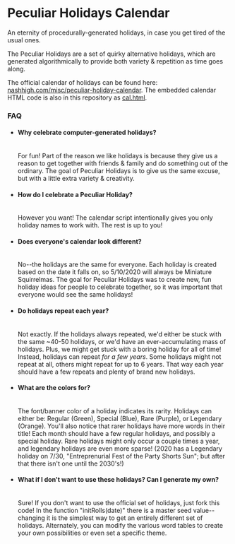 # Peculiar Holidays Calendar
An eternity of procedurally-generated holidays, in case you get tired of the usual ones.

The Peculiar Holidays are a set of quirky alternative holidays, which are generated algorithmically to provide both variety & repetition as time goes along.

The official calendar of holidays can be found here: <a href="https://www.nashhigh.com/misc/peculiar-holiday-calendar">nashhigh.com/misc/peculiar-holiday-calendar</a>. The embedded calendar HTML code is also in this repository as <a href="https://github.com/romadox/PeculiarHolidays/blob/master/cal.html">cal.html</a>.

<h3>FAQ</h3>
<ul>
  <li><h4>Why celebrate computer-generated holidays?</h4><br>
    For fun! Part of the reason we like holidays is because they give us a reason to get together with friends & family and do something out of the ordinary. The goal of Peculiar Holidays is to give us the same excuse, but with a little extra variety & creativity.</li>
  <li><h4>How do I celebrate a Peculiar Holiday?</h4><br>
    However you want! The calendar script intentionally gives you only holiday names to work with. The rest is up to you!</li>
  <li><h4>Does everyone's calendar look different?</h4><br>
    No--the holidays are the same for everyone. Each holiday is created based on the date it falls on, so 5/10/2020 will always be Miniature Squirrelmas. The goal for Peculiar Holidays was to create new, fun holiday ideas for people to celebrate together, so it was important that everyone would see the same holidays!</li>
  <li><h4>Do holidays repeat each year?</h4><br>
    Not exactly. If the holidays always repeated, we'd either be stuck with the same ~40-50 holidays, or we'd have an ever-accumulating mass of holidays. Plus, we might get stuck with a boring holiday for all of time! Instead, holidays can repeat <i>for a few years</i>. Some holidays might not repeat at all, others might repeat for up to 6 years. That way each year should have a few repeats and plenty of brand new holidays.</li>
  <li><h4>What are the colors for?</h4><br>
    The font/banner color of a holiday indicates its rarity. Holidays can either be: Regular (Green), Special (Blue), Rare (Purple), or Legendary (Orange). You'll also notice that rarer holidays have more words in their title!
    Each month should have a few regular holidays, and possibly a special holiday. Rare holidays might only occur a couple times a year, and legendary holidays are even more sparse! (2020 has a Legendary holiday on 7/30, "Entreprenurial Fest of the Party Shorts Sun"; but after that there isn't one until the 2030's!)</li>
  <li><h4>What if I don't want to use these holidays? Can I generate my own?</h4><br>
    Sure! If you don't want to use the official set of holidays, just fork this code! In the function "initRolls(date)" there is a master seed value--changing it is the simplest way to get an entirely different set of holidays. Alternately, you can modify the various word tables to create your own possibilities or even set a specific theme.</li>
</ul>
